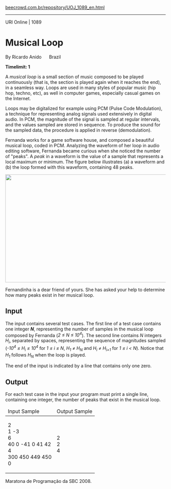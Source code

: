 <p><a href="https://www.beecrowd.com.br/repository/UOJ_1089_en.html">beecrowd.com.br/repository/UOJ_1089_en.html</a></p><hr>
    <div>
    <span>URI Online | 1089</span>
    <h1>Musical Loop</h1>
    <div><p>
       By Ricardo Anido&nbsp;<img alt="" src="https://resources.beecrowd.com.br/gallery/images/flags/br.gif" style="width: 16px; height: 11px;">&nbsp;Brazil</p></div>
      <strong>Timelimit: 1</strong>
    </div>
    <div>
    <div>
      <p>
       A <i>musical loop</i> is a small section of music composed to be played continuously (that is, the section is played again when it reaches the end), in a seamless way. Loops are used in many styles of popular music (hip hop, techno, etc), as well in computer games, especially casual games on the Internet.</p>
      <p>
       Loops may be digitalized for example using PCM (Pulse Code Modulation), a technique for representing analog signals used extensively in digital audio. In PCM, the magnitude of the signal is sampled at regular intervals, and the values sampled are stored in sequence. To produce the sound for the sampled data, the procedure is applied in reverse (demodulation).</p>
      <p>
       Fernanda works for a game software house, and composed a beautiful musical loop, coded in PCM. Analyzing the waveform of her loop in audio editing software, Fernanda became curious when she noticed the number of "peaks". A <i>peak</i> in a waveform is the value of a sample that represents a local maximum or minimum. The figure below illustrates (a) a waveform and (b) the loop formed with this waveform, containing 48 peaks.</p>
      <p>
      <img alt="" src="https://resources.beecrowd.com.br/gallery/images/problems/UOJ_1089_en.png" style="width: 533px; height: 338px;"></p>
      <p>
       Fernandinha is a dear friend of yours. She has asked your help to determine how many peaks exist in her musical loop.</p>
    </div>
    <h2>Input</h2>
    <div>
      <p>
       The input contains several test cases. The first line of a test case contains one integer <em><strong>N</strong></em>, representing the number of samples in the musical loop composed by Fernanda (<i>2 ≤ N ≤ 10<sup>4</sup></i>). The second line contains <i>N</i> integers <i>H<sub>i</sub></i>, separated by spaces, representing the sequence of magnitudes sampled (<i>-10<sup>4</sup> ≤ H<sub>i</sub> ≤ 10<sup>4</sup></i> for <i>1 ≤ i ≤ N</i>, <i>H<sub>1</sub> ≠ H<sub>N</sub></i> and <i>H<sub>i</sub> ≠ H<sub>i+1</sub></i> for <i>1 ≤ i &lt; N</i>). Notice that <i>H<sub>1</sub></i> follows <i>H<sub>N</sub></i> when the loop is played.</p>
      <p>
       The end of the input is indicated by a line that contains only one zero.</p>
    </div>
    <h2>Output</h2>
    <div>
      <p>
       For each test case in the input your program must print a single line, containing one integer, the number of peaks that exist in the musical loop.</p>
    </div>
    <div></div>
    <table>
    <thead>
      <tr>
        <td>Input Sample</td>
        <td>Output Sample</td>
      </tr>
    </thead>
    <tbody>
      <tr>
        <td>
          <p>
           2<br>
           1 -3<br>
           6<br>
           40 0 -41 0 41 42<br>
           4<br>
           300 450 449 450<br>
           0</p>
        </td>
        <td>
          <p>
           2<br>
           2<br>
           4</p>
        </td>
      </tr>
    </tbody>
  </table> <p>
   Maratona de Programação da SBC 2008.</p>
</div>